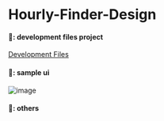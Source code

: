 # Hourly-Finder-Design

#### 👾: development files project
[Development Files](https://github.com/Rashed360/hourly-finder/)

#### 📰: sample ui
![image](https://user-images.githubusercontent.com/29564029/152134566-60511c7d-a049-4ba0-8187-ece13c9eaf12.png)

#### 📀: others
```
```
